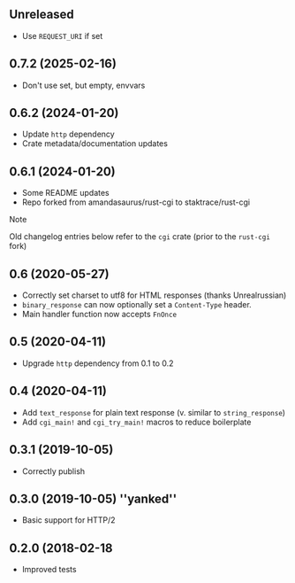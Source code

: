 Unreleased
----------

 * Use `REQUEST_URI` if set

0.7.2 (2025-02-16)
------------------

 * Don't use set, but empty, envvars

0.6.2 (2024-01-20)
------------------

 * Update `http` dependency
 * Crate metadata/documentation updates

0.6.1 (2024-01-20)
------------------

 * Some README updates
 * Repo forked from amandasaurus/rust-cgi to staktrace/rust-cgi


> [!NOTE]
> Old changelog entries below refer to the `cgi` crate (prior to the `rust-cgi` fork)

0.6 (2020-05-27)
----------------

 * Correctly set charset to utf8 for HTML responses (thanks Unrealrussian)
 * `binary_response` can now optionally set a `Content-Type` header.
 * Main handler function now accepts `FnOnce`

0.5 (2020-04-11)
----------------

 * Upgrade `http` dependency from 0.1 to 0.2

0.4 (2020-04-11)
----------------

 * Add `text_response` for plain text response (v. similar to `string_response`)
 * Add `cgi_main!` and `cgi_try_main!` macros to reduce boilerplate

0.3.1 (2019-10-05)
----------------

 * Correctly publish

0.3.0 (2019-10-05) ''yanked''
----------------

 * Basic support for HTTP/2

0.2.0 (2018-02-18
----------------

 * Improved tests
